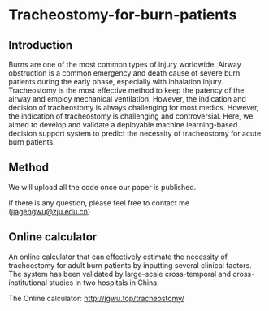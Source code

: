 # Tracheostomy-for-burn-patients

## Introduction

Burns are one of the most common types of injury worldwide. Airway obstruction is a common emergency and death cause of severe burn patients during the early phase, especially with inhalation injury. Tracheostomy is the most effective method to keep the patency of the airway and employ mechanical ventilation. However, the indication and decision of tracheostomy is always challenging for most medics. However, the indication of tracheostomy is challenging and controversial. Here, we aimed to develop and validate a deployable machine learning-based decision support system to predict the necessity of tracheostomy for acute burn patients.

## Method

We will upload all the code once our paper is published.

If there is any question, please feel free to contact me (jiagengwu@zju.edu.cn)

## Online calculator

An online calculator that can effectively estimate the necessity of tracheostomy for adult burn patients by inputting several clinical factors. The system has been validated by large-scale cross-temporal and cross-institutional studies in two hospitals in China.

The Online calculator: http://jgwu.top/tracheostomy/
